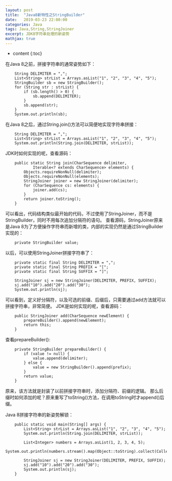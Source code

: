 ```yaml
---
layout: post
title:  "Java8新特性之StringBuilder"
date:   2019-03-23 22:00:00
categories: Java
tags: Java,String,StringJoiner
excerpt: JDK8字符串处理的新姿势
mathjax: true
---
```


* content
{:toc}

在Java 8之前，拼接字符串的通常姿势如下：
```
    String DELIMITER = ",";
    List<String> strList = Arrays.asList("1", "2", "3", "4", "5");
    StringBuilder sb = new StringBuilder();
    for (String str : strList) {
        if (sb.length() > 0) {
            sb.append(DELIMITER);
        }
        sb.append(str);
    }
    System.out.println(sb);
```
在Java 8之后，通过String.join()方法可以简便地实现字符串拼接：
```
    String DELIMITER = ",";
    List<String> strList = Arrays.asList("1", "2", "3", "4", "5");
    System.out.println(String.join(DELIMITER, strList));
```
JDK时如何实现的呢，查看源码：
```
    public static String join(CharSequence delimiter,
            Iterable<? extends CharSequence> elements) {
        Objects.requireNonNull(delimiter);
        Objects.requireNonNull(elements);
        StringJoiner joiner = new StringJoiner(delimiter);
        for (CharSequence cs: elements) {
            joiner.add(cs);
        }
        return joiner.toString();
    }
```
可以看出，代码结构类似最开始的代码，不过使用了StringJoiner，而不是StringBuilder，同时不用每次追加分隔符的语句。
查看源码，StringJoiner原来是Java 8为了方便操作字符串而新增的类，内部的实现仍然是通过StringBuilder实现的：
```
    private StringBuilder value;
```
以后，可以使用StringJoiner拼接字符串了：

```
    private static final String DELIMITER = ",";
    private static final String PREFIX = "[";
    private static final String SUFFIX = "]";
    
    StringJoiner sj = new StringJoiner(DELIMITER, PREFIX, SUFFIX);
    sj.add("10").add("20").add("30");
    System.out.println(sj);
```
可以看到，定义好分隔符，以及可选的前缀、后缀后，只需要通过add方法就可以拼接字符串，非常简便。
JDK是如何实现的呢，查看源码：
```
    public StringJoiner add(CharSequence newElement) {
        prepareBuilder().append(newElement);
        return this;
    }
```
查看prepareBuilder():
```
    private StringBuilder prepareBuilder() {
        if (value != null) {
            value.append(delimiter);
        } else {
            value = new StringBuilder().append(prefix);
        }
        return value;
    }
```
原来，该方法就是封装了以前拼接字符串时，添加分隔符、前缀的逻辑。
那么后缀时如何添加的呢？原来重写了toString()方法，在调用toString时才append()后缀。

Java 8拼接字符串的新姿势解锁：
```
    public static void main(String[] args) {
        List<String> strList = Arrays.asList("1", "2", "3", "4", "5");
        System.out.println(String.join(DELIMITER, strList));

        List<Integer> numbers = Arrays.asList(1, 2, 3, 4, 5);
        System.out.println(numbers.stream().map(Object::toString).collect(Collectors.joining(DELIMITER)));

        StringJoiner sj = new StringJoiner(DELIMITER, PREFIX, SUFFIX);
        sj.add("10").add("20").add("30");
        System.out.println(sj);
    }
```